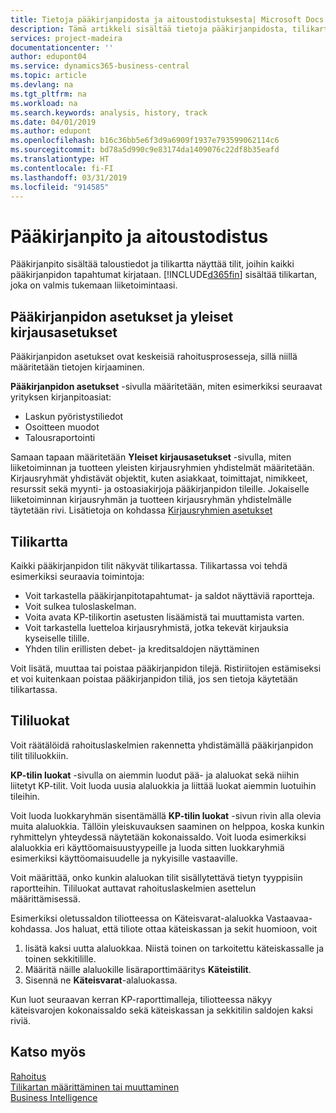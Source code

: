 ```yaml
---
title: Tietoja pääkirjanpidosta ja aitoustodistuksesta| Microsoft Docs
description: Tämä artikkeli sisältää tietoja pääkirjanpidosta, tilikartasta ja tililuokista.
services: project-madeira
documentationcenter: ''
author: edupont04
ms.service: dynamics365-business-central
ms.topic: article
ms.devlang: na
ms.tgt_pltfrm: na
ms.workload: na
ms.search.keywords: analysis, history, track
ms.date: 04/01/2019
ms.author: edupont
ms.openlocfilehash: b16c36bb5e6f3d9a6909f1937e793599062114c6
ms.sourcegitcommit: bd78a5d990c9e83174da1409076c22df8b35eafd
ms.translationtype: HT
ms.contentlocale: fi-FI
ms.lasthandoff: 03/31/2019
ms.locfileid: "914585"
---
```

# <a name="understanding-the-general-ledger-and-the-coa"></a>Pääkirjanpito ja aitoustodistus
Pääkirjanpito sisältää taloustiedot ja tilikartta näyttää tilit, joihin kaikki pääkirjanpidon tapahtumat kirjataan. [!INCLUDE[d365fin](includes/d365fin_md.md)] sisältää tilikartan, joka on valmis tukemaan liiketoimintaasi.

## <a name="general-ledger-setup-and-general-posting-setup"></a>Pääkirjanpidon asetukset ja yleiset kirjausasetukset
Pääkirjanpidon asetukset ovat keskeisiä rahoitusprosesseja, sillä niillä määritetään tietojen kirjaaminen.  

**Pääkirjanpidon asetukset** -sivulla määritetään, miten esimerkiksi seuraavat yrityksen kirjanpitoasiat:  

* Laskun pyöristystiliedot  
* Osoitteen muodot  
* Talousraportointi  

Samaan tapaan määritetään **Yleiset kirjausasetukset** -sivulla, miten liiketoiminnan ja tuotteen yleisten kirjausryhmien yhdistelmät määritetään. Kirjausryhmät yhdistävät objektit, kuten asiakkaat, toimittajat, nimikkeet, resurssit sekä myynti- ja ostoasiakirjoja pääkirjanpidon tileille. Jokaiselle liiketoiminnan kirjausryhmän ja tuotteen kirjausryhmän yhdistelmälle täytetään rivi. Lisätietoja on kohdassa [Kirjausryhmien asetukset](finance-posting-groups.md)  

## <a name="the-chart-of-accounts"></a>Tilikartta
Kaikki pääkirjanpidon tilit näkyvät tilikartassa. Tilikartassa voi tehdä esimerkiksi seuraavia toimintoja:  

* Voit tarkastella pääkirjanpitotapahtumat- ja saldot näyttäviä raportteja.  
* Voit sulkea tuloslaskelman.  
* Voita avata KP-tilikortin asetusten lisäämistä tai muuttamista varten.  
* Voit tarkastella luetteloa kirjausryhmistä, jotka tekevät kirjauksia kyseiselle tilille.
* Yhden tilin erillisten debet- ja kreditsaldojen näyttäminen  

Voit lisätä, muuttaa tai poistaa pääkirjanpidon tilejä. Ristiriitojen estämiseksi et voi kuitenkaan poistaa pääkirjanpidon tiliä, jos sen tietoja käytetään tilikartassa.  

## <a name="account-categories"></a>Tililuokat
Voit räätälöidä rahoituslaskelmien rakennetta yhdistämällä pääkirjanpidon tilit tililuokkiin.  

**KP-tilin luokat** -sivulla on aiemmin luodut pää- ja alaluokat sekä niihin liitetyt KP-tilit. Voit luoda uusia alaluokkia ja liittää luokat aiemmin luotuihin tileihin.  

Voit luoda luokkaryhmän sisentämällä **KP-tilin luokat** -sivun rivin alla olevia muita alaluokkia. Tällöin yleiskuvauksen saaminen on helppoa, koska kunkin ryhmittelyn yhteydessä näytetään kokonaissaldo. Voit luoda esimerkiksi alaluokkia eri käyttöomaisuustyypeille ja luoda sitten luokkaryhmiä esimerkiksi käyttöomaisuudelle ja nykyisille vastaaville.  

Voit määrittää, onko kunkin alaluokan tilit sisällytettävä tietyn tyyppisiin raportteihin. Tililuokat auttavat rahoituslaskelmien asettelun määrittämisessä.  

Esimerkiksi oletussaldon tiliotteessa on Käteisvarat-alaluokka Vastaavaa-kohdassa. Jos haluat, että tiliote ottaa käteiskassan ja sekit huomioon, voit  

1. lisätä kaksi uutta alaluokkaa. Niistä toinen on tarkoitettu käteiskassalle ja toinen sekkitilille.  
2. Määritä näille alaluokille lisäraporttimääritys **Käteistilit**.  
3. Sisennä ne **Käteisvarat**-alaluokassa.  

Kun luot seuraavan kerran KP-raporttimalleja, tiliotteessa näkyy käteisvarojen kokonaissaldo sekä käteiskassan ja sekkitilin saldojen kaksi riviä.  

## <a name="see-also"></a>Katso myös
[Rahoitus](finance.md)  
[Tilikartan määrittäminen tai muuttaminen](finance-setup-chart-accounts.md)  
[Business Intelligence](bi.md)  
